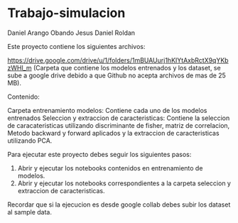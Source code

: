 # Trabajo-simulacion

Daniel Arango Obando 
Jesus Daniel Roldan

Este proyecto contiene los siguientes archivos:

https://drive.google.com/drive/u/1/folders/1mBUAUurj1hKIYtAxbRctX9qYKbzWHl_m (Carpeta que contiene los modelos entrenados y los dataset, se sube a google drive debido a que Github no acepta archivos de mas de 25 MB). 

Contenido:

Carpeta entrenamiento modelos: Contiene cada uno de los modelos entrenados
Seleccion y extraccion de caracteristicas: Contiene la seleccion de caracateristicas utilizando discriminante de fisher, matriz de correlacion, Metodo backward y forward aplicados y la extraccion de caracteristicas utilizando PCA.

Para ejecutar este proyecto debes seguir los siguientes pasos:

1. Abrir y ejecutar los notebooks contenidos en entrenamiento de modelos.
2. Abrir y ejecutar los notebooks correspondientes a la carpeta seleccion y extraccion de caracteristicas.

Recordar que si la ejecucion es desde google collab debes subir los dataset al sample data.

